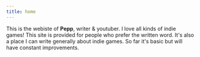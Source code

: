 ```yaml
---
title: home
---
```


This is the webiste of **Pepp**, writer & youtuber. I love all kinds of indie games! This site is provided for people who prefer the written word. It's also a place I can write generally about indie games. So far it's basic but will have constant improvements.

